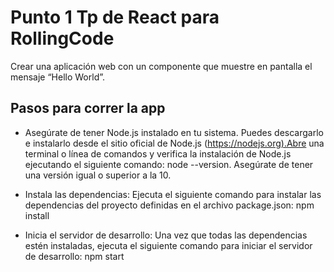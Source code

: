 # Punto 1 Tp de React para RollingCode

Crear una aplicación web con un componente que muestre en pantalla el mensaje
“Hello World”.

## Pasos para correr la app

- Asegúrate de tener Node.js instalado en tu sistema. Puedes descargarlo e instalarlo desde el sitio oficial de Node.js (<https://nodejs.org).Abre> una terminal o línea de comandos y verifica la instalación de Node.js ejecutando el siguiente comando: node --version. Asegúrate de tener una versión igual o superior a la 10.

- Instala las dependencias: Ejecuta el siguiente comando para instalar las dependencias del proyecto definidas en el archivo package.json: npm install

- Inicia el servidor de desarrollo: Una vez que todas las dependencias estén instaladas, ejecuta el siguiente comando para iniciar el servidor de desarrollo: npm start
